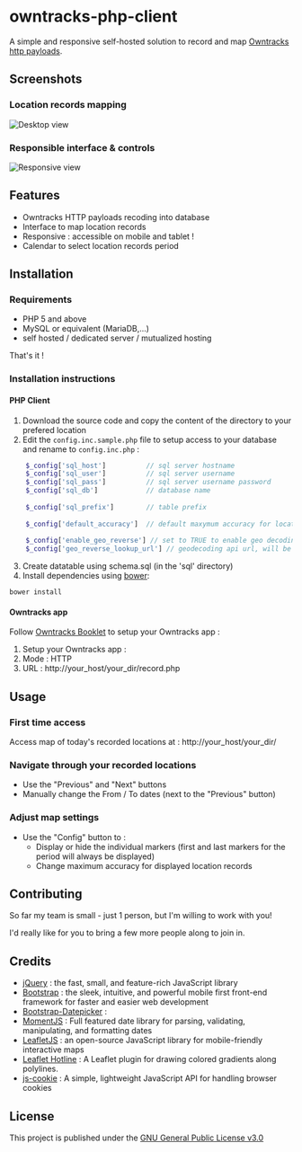 # owntracks-php-client
A simple and responsive self-hosted solution to record and map [Owntracks](https://owntracks.org/) [http payloads](http://owntracks.org/booklet/tech/http/).

## Screenshots
### Location records mapping
![Desktop view](https://cloud.githubusercontent.com/assets/2725792/23558947/d27e3c2c-0035-11e7-87fa-bb8c929a8e2c.png)

### Responsible interface & controls
![Responsive view](https://cloud.githubusercontent.com/assets/2725792/23558838/5be76e94-0035-11e7-9d39-84f4e9760fb3.png)

## Features
* Owntracks HTTP payloads recoding into database
* Interface to map location records
* Responsive : accessible on mobile and tablet !
* Calendar to select location records period

## Installation
### Requirements
- PHP 5 and above
- MySQL or equivalent (MariaDB,...)
- self hosted / dedicated server / mutualized hosting

That's it !

### Installation instructions
#### PHP Client
1. Download the source code and copy the content of the directory to your prefered location
2. Edit the `config.inc.sample.php` file to setup access to your database and rename to `config.inc.php` :
```php
	$_config['sql_host']          // sql server hostname
	$_config['sql_user']          // sql server username
	$_config['sql_pass']          // sql server username password
	$_config['sql_db']            // database name
	
	$_config['sql_prefix']        // table prefix
	
	$_config['default_accuracy']  // default maxymum accuracy for location record to be displayed on the map
	
	$_config['enable_geo_reverse'] // set to TRUE to enable geo decoding of location records
	$_config['geo_reverse_lookup_url'] // geodecoding api url, will be appended with lat= & lon= attributes 
```
3. Create datatable using schema.sql (in the 'sql' directory)
4. Install dependencies using [bower](https://bower.io/):
```
bower install
```

#### Owntracks app
Follow [Owntracks Booklet](http://owntracks.org/booklet/features/settings/) to setup your Owntracks app :

1. Setup your Owntracks app :
  1. Mode : HTTP
  2. URL : http://your_host/your_dir/record.php
  
## Usage
### First time access
Access map of today's recorded locations at : http://your_host/your_dir/

### Navigate through your recorded locations
* Use the "Previous" and "Next" buttons
* Manually change the From / To dates (next to the "Previous" button)

### Adjust map settings
* Use the "Config" button to :
  * Display or hide the individual markers (first and last markers for the period will always be displayed)
  * Change maximum accuracy for displayed location records

## Contributing
So far my team is small - just 1 person, but I'm willing to work with you!

I'd really like for you to bring a few more people along to join in.

## Credits
* [jQuery](https://jquery.com/) : the fast, small, and feature-rich JavaScript library
* [Bootstrap](http://getbootstrap.com/) : the sleek, intuitive, and powerful mobile first front-end framework for faster and easier web development
* [Bootstrap-Datepicker](https://eonasdan.github.io/bootstrap-datetimepicker/) : 
* [MomentJS](https://momentjs.com/) : Full featured date library for parsing, validating, manipulating, and formatting dates
* [LeafletJS](http://leafletjs.com/) : an open-source JavaScript library for mobile-friendly interactive maps
* [Leaflet Hotline](https://iosphere.github.io/Leaflet.hotline/) : A Leaflet plugin for drawing colored gradients along polylines.
* [js-cookie](https://github.com/js-cookie/js-cookie) : A simple, lightweight JavaScript API for handling browser cookies

## License
This project is published under the [GNU General Public License v3.0](https://choosealicense.com/licenses/gpl-3.0/)

